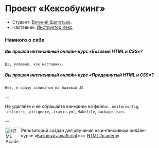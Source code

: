 # Проект «Кексобукинг»

* Студент: [Евгений Щепотьев](https://htmlacademy.ru/profile/id125753).
* Наставник: [Инструктор Кекс](https://htmlacademy.ru/static/img/404-keks.jpg).

### Немного о себе

##### Вы прошли интенсивный онлайн-курс «Базовый HTML и CSS»?
`Да, успешно, как наставник`.

##### Вы прошли интенсивный онлайн-курс «Продвинутый HTML и CSS»?
`Нет, я сразу записался на базовый JS`.

--

Не удаляйте и не обращайте внимание на файлы: `.editorconfig`, `.eslintrc`, `.gitignore`, `.travis.yml`, `Makefile`, `package.json`.

--

<a href="https://htmlacademy.ru/js_intensive"><img align="left" width="50" height="50" title="HTML Academy" src="https://htmlacademy.ru/static/img/logo-github.svg"></a>

Репозиторий создан для обучения на интенсивном онлайн-курсе «[Базовый JavaScript](https://htmlacademy.ru/js_intensive)» от [HTML Academy](https://htmlacademy.ru).
